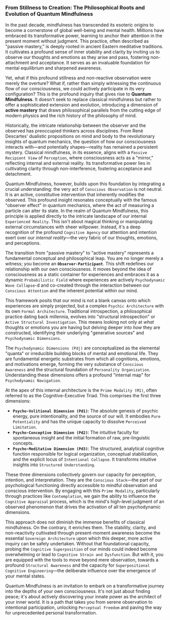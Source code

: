 ### From Stillness to Creation: The Philosophical Roots and Evolution of Quantum Mindfulness

In the past decade, mindfulness has transcended its esoteric origins to become a cornerstone of global well-being and mental health. Millions have embraced its transformative power, learning to anchor their attention in the present moment without judgment. This practice, often described as "passive mastery," is deeply rooted in ancient Eastern meditative traditions. It cultivates a profound sense of inner stability and clarity by inviting us to observe our thoughts and emotions as they arise and pass, fostering non-attachment and acceptance. It serves as an invaluable foundation for mental equilibrium and sharpened awareness.

Yet, what if this profound stillness and non-reactive observation were merely the overture? What if, rather than simply witnessing the continuous flow of our consciousness, we could actively participate in its very configuration? This is the profound inquiry that gives rise to **Quantum Mindfulness**. It doesn't seek to replace classical mindfulness but rather to offer a sophisticated extension and evolution, introducing a dimension of **active mastery** that draws philosophical parallels from the cutting edge of modern physics and the rich history of the philosophy of mind.

Historically, the intricate relationship between the observer and the observed has preoccupied thinkers across disciplines. From René Descartes' dualistic propositions on mind and body to the revolutionary insights of quantum mechanics, the question of how our consciousness interacts with—and potentially shapes—reality has remained a persistent mystery. Classical mindfulness, in its essence, aligns with a `Passive Recipient View` of `Perception`, where consciousness acts as a "mirror," reflecting internal and external reality. Its transformative power lies in cultivating clarity through non-interference, fostering acceptance and detachment.

Quantum Mindfulness, however, builds upon this foundation by integrating a crucial understanding: the very act of `Conscious Observation` is not neutral. It is an active, constitutive intervention that inherently modifies the observed. This profound insight resonates conceptually with the famous "observer effect" in quantum mechanics, where the act of measuring a particle can alter its state. In the realm of Quantum Mindfulness, this principle is applied directly to the intricate landscape of our internal `Experienced Reality`. This isn't about magical thinking or manipulating external circumstances with sheer willpower. Instead, it's a deep recognition of the profound `Cognitive Agency` our attention and intention exert over our *internal reality*—the very fabric of our thoughts, emotions, and perceptions.

The transition from "passive mastery" to "active mastery" represents a fundamental conceptual and philosophical leap. You are no longer merely a witness; you become an **`Observer-Participant`**. This shift redefines our relationship with our own consciousness. It moves beyond the idea of consciousness as a static container for experiences and embraces it as a dynamic `Probabilistic Field` where experiences are actively `Psychodynamic Wave Collapse`-d and co-created through the interaction between our `Conscious Attention` and the inherent potential within our mind.

This framework posits that our mind is not a blank canvas onto which experiences are simply projected, but a complex `Psychic Architecture` with its own `Formal Architecture`. Traditional introspection, a philosophical practice dating back millennia, evolves into "structural introspection" or `Active Structural Investigation`. This means looking not only at *what* thoughts or emotions you are having but delving deeper into *how* they are constructed, identifying their underlying "generative sources" and `Psychodynamic Dimensions`.

The `Psychodynamic Dimensions (Pdj)` are conceptualized as the elemental "quanta" or irreducible building blocks of mental and emotional life. They are fundamental energetic substrates from which all cognitions, emotions, and motivations emerge, forming the very substance of `Conscious Awareness` and the structural foundation of `Personality Organization`. Understanding these dimensions offers a profound "internal map" for `Psychodynamic Navigation`.

At the apex of this internal architecture is the `Prime Modality (M1)`, often referred to as the Cognitive-Executive Triad. This comprises the first three dimensions:
*   **`Psycho-Volitional Dimension (Pd1)`**: The absolute genesis of psychic energy, pure intentionality, and the source of our will. It embodies `Pure Potentiality` and has the unique capacity to dissolve `Perceived Limitation`.
*   **`Psycho-Conceptive Dimension (Pd2)`**: The intuitive faculty for spontaneous insight and the initial formation of raw, pre-linguistic concepts.
*   **`Psycho-Meditative Dimension (Pd3)`**: The structured, analytical cognitive function responsible for logical organization, conceptual stabilization, and the explicit locus of `Intentional Collapse`. It transforms intuitive insights into `Structured Understanding`.

These three dimensions collectively govern our capacity for perception, intention, and interpretation. They are the `Conscious Stack`—the part of our psychological functioning directly accessible to mindful observation and conscious intervention. By engaging with this `Prime Modality`, particularly through practices like `Contemplation`, we gain the ability to influence the `Cognitive Appraisal` process, which is the mind's high-level judgment of an observed phenomenon that drives the activation of all ten psychodynamic dimensions.

This approach does not diminish the immense benefits of classical mindfulness. On the contrary, it enriches them. The stability, clarity, and non-reactivity cultivated through present-moment awareness become the essential `Sovereign Architecture` upon which this deeper, more active inquiry can be safely undertaken. Without that foundational capacity, probing the `Cognitive Superposition` of our minds could indeed become overwhelming or lead to `Cognitive Strain and Dysfunction`. But with it, you are equipped with the tools to move beyond mere observation, towards a profound `Structural Awareness` and the capacity for `Superpositional Cognitive Engineering`—the deliberate influence over the emergence of your mental states.

Quantum Mindfulness is an invitation to embark on a transformative journey into the depths of your own consciousness. It's not just about finding peace; it's about actively discovering your innate power as the architect of your inner world. It is a path that takes you from serene observation to intentional participation, unlocking `Perceptual Freedom` and paving the way for unprecedented personal transformation.
